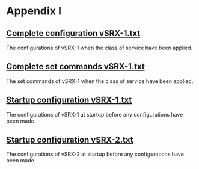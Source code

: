 # Appendix I
## [Complete configuration vSRX-1.txt](https://github.com/Helweg/Project-Network-2nd-Semester/blob/master/Appendix%20H/Complete%20configuration%20vSRX-1.txt)
The configurations of vSRX-1 when the class of service have been applied.
## [Complete set commands vSRX-1.txt](https://github.com/Helweg/Project-Network-2nd-Semester/blob/master/Appendix%20H/Complete%20set%20commands%20vSRX-1.txt)
The set commands of vSRX-1 when the class of service have been applied.
## [Startup configuration vSRX-1.txt](https://github.com/Helweg/Project-Network-2nd-Semester/blob/master/Appendix%20H/Startup%20configuration%20vSRX-1.txt)
The configurations of vSRX-1 at startup before any configurations have been made.
## [Startup configuration vSRX-2.txt](https://github.com/Helweg/Project-Network-2nd-Semester/blob/master/Appendix%20H/Startup%20configuration%20vSRX-2.txt)
The configurations of vSRX-2 at startup before any configurations have been made.
